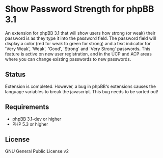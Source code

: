 Show Password Strength for phpBB 3.1
==========================

An extension for phpBB 3.1 that will show users how strong (or weak) their password is as they type it into the password field. The password field will display a color (red for weak to green for strong) and a text indicator for 'Very Weak', 'Weak', 'Good', 'Strong' and 'Very Strong' passwords. This feature is active on new user registration, and in the UCP and ACP areas where you can change existing passwords to new passwords.

Status
------

Extension is completed. However, a bug in phpBB's extensions causes the language variables to break the javascript. This bug needs to be sorted out!

Requirements
------------

* phpBB 3.1-dev or higher
* PHP 5.3 or higher

License
-------

GNU General Public License v2